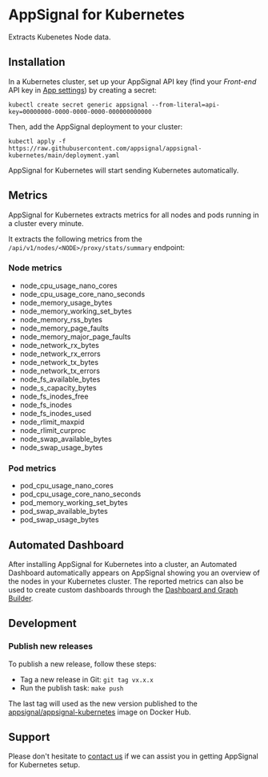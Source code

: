 # AppSignal for Kubernetes

Extracts Kubenetes Node data.

## Installation

In a Kubernetes cluster, set up your AppSignal API key (find your *Front-end* API key in [App settings](https://appsignal.com/redirect-to/app?to=info)) by creating a secret:

    kubectl create secret generic appsignal --from-literal=api-key=00000000-0000-0000-0000-000000000000

Then, add the AppSignal deployment to your cluster:

    kubectl apply -f https://raw.githubusercontent.com/appsignal/appsignal-kubernetes/main/deployment.yaml

AppSignal for Kubernetes will start sending Kubernetes automatically.

## Metrics

AppSignal for Kubernetes extracts metrics for all nodes and pods running in a cluster every minute.

It extracts the following metrics from the `/api/v1/nodes/<NODE>/proxy/stats/summary` endpoint:

### Node metrics

- node_cpu_usage_nano_cores
- node_cpu_usage_core_nano_seconds
- node_memory_usage_bytes
- node_memory_working_set_bytes
- node_memory_rss_bytes
- node_memory_page_faults
- node_memory_major_page_faults
- node_network_rx_bytes
- node_network_rx_errors
- node_network_tx_bytes
- node_network_tx_errors
- node_fs_available_bytes
- node_s_capacity_bytes
- node_fs_inodes_free
- node_fs_inodes
- node_fs_inodes_used
- node_rlimit_maxpid
- node_rlimit_curproc
- node_swap_available_bytes
- node_swap_usage_bytes

### Pod metrics

- pod_cpu_usage_nano_cores
- pod_cpu_usage_core_nano_seconds
- pod_memory_working_set_bytes
- pod_swap_available_bytes
- pod_swap_usage_bytes

## Automated Dashboard

After installing AppSignal for Kubernetes into a cluster, an Automated Dashboard automatically appears on AppSignal showing you an overview of the nodes in your Kubernetes cluster.
The reported metrics can also be used to create custom dashboards through the [Dashboard and Graph Builder](https://appsignal.com/redirect-to/app?to=dashboard&overlay=dashboardForm).

## Development

### Publish new releases

To publish a new release, follow these steps:

- Tag a new release in Git: `git tag vx.x.x`
- Run the publish task: `make push`

The last tag will used as the new version published to the [appsignal/appsignal-kubernetes](https://hub.docker.com/repository/docker/appsignal/appsignal-kubernetes/tags) image on Docker Hub.

## Support

Please don't hesitate to [contact us](mailto:support@appsignal.com) if we can assist you in getting AppSignal for Kubernetes setup.

